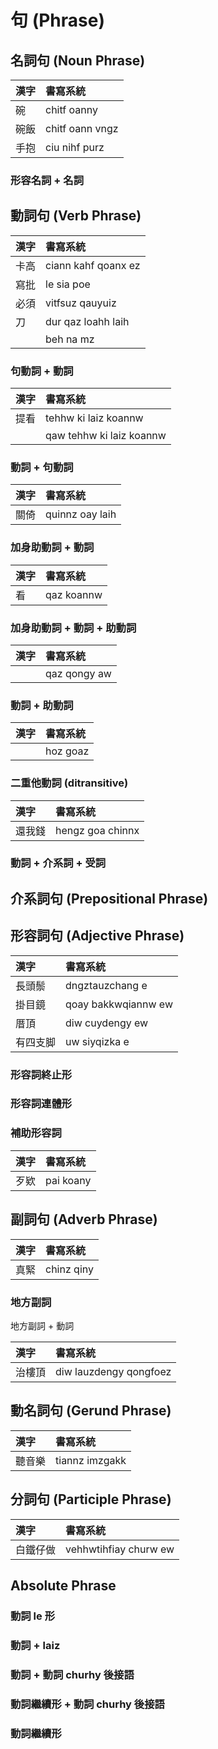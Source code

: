 # 句 (Phrase)

## 名詞句 (Noun Phrase)

| 漢字 | 書寫系統 |
| :--- | :--- |
| 碗 | chitf oanny |
| 碗飯 | chitf oann vngz |
| 手抱 | ciu nihf purz |

### 形容名詞 + 名詞

## 動詞句 (Verb Phrase)

| 漢字 | 書寫系統 |
| :--- | :--- |
| 卡高 | ciann kahf qoanx ez |
| 寫批 | le sia poe |
| 必須 | vitfsuz qauyuiz |
| 刀 | dur qaz loahh laih |
|| beh na mz |

### 句動詞 + 動詞

| 漢字 | 書寫系統 |
| :--- | :--- |
| 提看 | tehhw ki laiz koannw |
|| qaw tehhw ki laiz koannw |

### 動詞 + 句動詞

| 漢字 | 書寫系統 |
| :--- | :--- |
| 關倚 | quinnz oay laih |

### 加身助動詞 + 動詞

| 漢字 | 書寫系統 |
| :--- | :--- |
| 看 | qaz koannw |

### 加身助動詞 + 動詞 + 助動詞

| 漢字 | 書寫系統 |
| :--- | :--- |
|| qaz qongy aw |

### 動詞 + 助動詞

| 漢字 | 書寫系統 |
| :--- | :--- |
|| hoz goaz |

### 二重他動詞 (ditransitive)

| 漢字 | 書寫系統 |
| :--- | :--- |
| 還我錢 | hengz goa chinnx |

### 動詞 + 介系詞 + 受詞

## 介系詞句 (Prepositional Phrase)

## 形容詞句 (Adjective Phrase)

| 漢字 | 書寫系統 |
| :--- | :--- |
| 長頭鬃 | dngztauzchang e |
| 掛目鏡 | qoay bakkwqiannw ew |
| 厝頂 | diw cuydengy ew |
| 有四支脚 | uw siyqizka e |

### 形容詞終止形

### 形容詞連體形

### 補助形容詞

| 漢字 | 書寫系統 |
| :--- | :--- |
| 歹欵 | pai koany |

## 副詞句 (Adverb Phrase)

| 漢字 | 書寫系統 |
| :--- | :--- |
| 真緊 | chinz qiny |

### 地方副詞

地方副詞 + 動詞

| 漢字 | 書寫系統 |
| :--- | :--- |
| 治樓頂 | diw lauzdengy qongfoez |

## 動名詞句 (Gerund Phrase)

| 漢字 | 書寫系統 |
| :--- | :--- |
| 聽音樂 | tiannz imzgakk |

## 分詞句 (Participle Phrase)

| 漢字 | 書寫系統 |
| :--- | :--- |
| 白鐵仔做 | vehhwtihfiay churw ew |

## Absolute Phrase

### 動詞 le 形

### 動詞 + laiz

### 動詞 + 動詞 churhy 後接語

### 動詞繼續形 + 動詞 churhy 後接語

### 動詞繼續形
